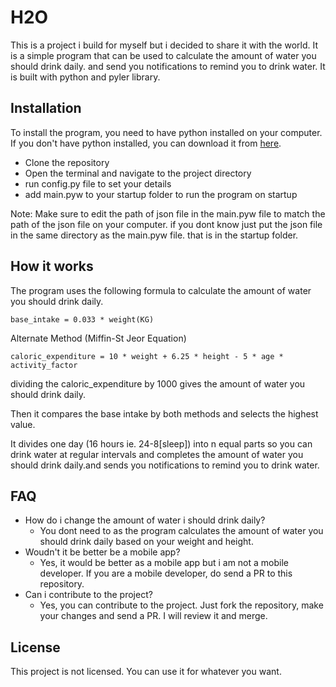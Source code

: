 # H2O
This is a project i build for myself but i decided to share it with the world. It is a simple program that can be used to calculate the amount of water you should drink daily. and send you notifications to remind you to drink water. It is built with python and pyler library. 

## Installation
To install the program, you need to have python installed on your computer. If you don't have python installed, you can download it from [here](https://www.python.org/downloads/). 

- Clone the repository
- Open the terminal and navigate to the project directory
- run config.py file to set your details
- add main.pyw to your startup folder to run the program on startup

Note: Make sure to edit the path of json file in the main.pyw file to match the path of the json file on your computer. if you dont know just put the json file in the same directory as the main.pyw file. that is in the startup folder.

## How it works
The program uses the following formula to calculate the amount of water you should drink daily. 
```
base_intake = 0.033 * weight(KG)
```
Alternate Method (Miffin-St Jeor Equation)
```
caloric_expenditure = 10 * weight + 6.25 * height - 5 * age * activity_factor
```
dividing the caloric_expenditure by 1000 gives the amount of water you should drink daily.

Then it compares the base intake by both methods and selects the highest value.

It divides one day (16 hours ie. 24-8[sleep]) into n equal parts so you can drink water at regular intervals and completes the amount of water you should drink daily.and sends you notifications to remind you to drink water.

## FAQ
- How do i change the amount of water i should drink daily?
  - You dont need to as the program calculates the amount of water you should drink daily based on your weight and height.
- Woudn't it be better be a mobile app?
  - Yes, it would be better as a mobile app but i am not a mobile developer. If you are a mobile developer, do send a PR to this repository.
- Can i contribute to the project?
    - Yes, you can contribute to the project. Just fork the repository, make your changes and send a PR. I will review it and merge.

## License

This project is not licensed. You can use it for whatever you want. 